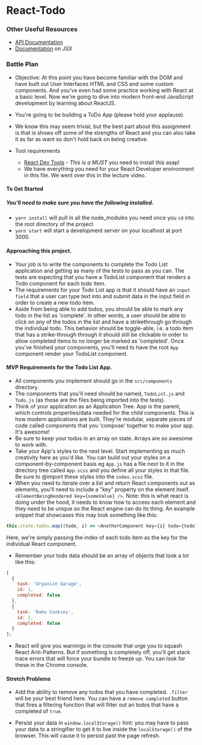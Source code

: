 # React-Todo

### Other Useful Resources

* [API Documentation](https://reactjs.org/docs/react-api.html)
* [Documentation](https://facebook.github.io/react/docs/jsx-in-depth.html) on JSX

### Battle Plan

* Objective: At this point you have become familiar with the DOM and have built out User Interfaces HTML and CSS and some custom components. And you've even had some practice working with React at a basic level. Now we're going to dive into modern front-end JavaScript development by learning about ReactJS.
* You're going to be building a ToDo App (please hold your applause).
* We know this may seem trivial, but the best part about this assignment is that is shows off some of the strengths of React and you can also take it as far as want so don't hold back on being creative.

* Tool requirements
  * [React Dev Tools](https://chrome.google.com/webstore/detail/react-developer-tools/fmkadmapgofadopljbjfkapdkoienihi?hl=en) - _This is a MUST_ you need to install this asap!
  * We have everything you need for your React Developer environment in this file. We went over this in the lecture video.

#### To Get Started

##### You'll need to make sure you have the following installed.

* `yarn install` will pull in all the node_modules you need once you `cd` into the root directory of the project
* `yarn start` will start a development server on your localhost at port 3000.

#### Approaching this project.

* Your job is to write the components to complete the Todo List application and getting as many of the tests to pass as you can. The tests are expecting that you have a TodoList component that renders a Todo component for each todo item.
* The requirements for your Todo List app is that it should have an `input field` that a user can type text into and submit data in the input field in order to create a new todo item.
* Aside from being able to add todos, you should be able to mark any todo in the list as 'complete'. In other words, a user should be able to click on any of the todos in the list and have a strikethrough go through the individual todo. This behavior should be toggle-able, i.e. a todo item that has a strike-through through it should still be clickable in order to allow completed items to no longer be marked as 'completed'. Once you've finished your components, you'll need to have the root `App` component render your TodoList component.

#### MVP Requirements for the Todo List App.

* All components you implement should go in the `src/components` directory.
* The components that you'll need should be named, `TodoList.js` and `Todo.js` (as those are the files being imported into the tests).
* Think of your application as an Application Tree. App is the parent, which controls properties/data needed for the child components. This is how modern applications are built. They're modular, separate pieces of code called components that you 'compose' together to make your app. It's awesome!
* Be sure to keep your todos in an array on state. Arrays are so awesome to work with.
* Take your App's styles to the next level. Start implementing as much creativity here as you'd like. You can build out your styles on a component-by-component basis eg `App.js` has a file next to it in the directory tree called `App.scss` and you define all your styles in that file. Be sure to @import these styles into the `index.scss` file.
* When you need to iterate over a list and return React components out as elements, you'll need to include a "key" property on the element itself. `<ElementBeingRendered key={someValue} />`. Note: this is what react is doing under the hood, it needs to know how to access each element and they need to be unique so the React engine can do its thing. An example snippet that showcases this may look something like this:


```js
this.state.todos.map((todo, i) => <AnotherComponent key={i} todo={todo} />);
```

Here, we're simply passing the index of each todo item as the key for the individual React component.

* Remember your todo data should be an array of objects that look a lot like this:

```js
[
  {
    task: 'Organize Garage',
    id: 1,
    completed: false
  },
  {
    task: 'Bake Cookies',
    id: 2,
    completed: false
  }
];
```

* React will give you warnings in the console that urge you to squash React Anti-Patterns. But if something is completely off, you'll get stack trace errors that will force your bundle to freeze up. You can look for these in the Chrome console.

#### Stretch Problems

* Add the ability to remove any todos that you have completed. `.filter` will be your best friend here. You can have a `remove completed` button that fires a filtering function that will filter out an todos that have a completed of `true`.

* Persist your data in `window.localStorage()` hint: you may have to pass your data to a stringifier to get it to live inside the `localStorage()` of the browser. This will cause it to persist past the page refresh.
